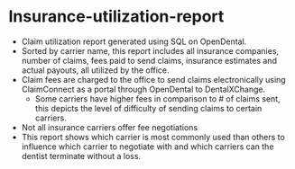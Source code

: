 # Insurance-utilization-report
- Claim utilization report generated using SQL on OpenDental. 
- Sorted by carrier name, this report includes all insurance companies, number of claims, fees paid to send claims, insurance estimates and actual payouts, all utilized by the office. 
- Claim fees are charged to the office to send claims electronically using ClaimConnect as a portal through OpenDental to DentalXChange.
  - Some carriers have higher fees in comparison to # of claims sent, this depicts the level of difficulty of sending claims to certain carriers. 
- Not all insurance carriers offer fee negotiations
- This report shows which carrier is most commonly used than others to influence which carrier to negotiate with and which carriers can the dentist terminate without a loss. 
